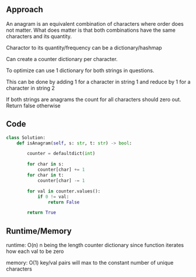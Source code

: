 ## Approach

An anagram is an equivalent combination of characters where order does not matter. What does matter is that both combinations have the same characters and its quantity.

Charactor to its quantity/frequency can be a dictionary/hashmap

Can create a counter dictionary per character.

To optimize can use 1 dictionary for both strings in questions.

This can be done by adding 1 for a character in string 1 and reduce by 1 for a character in string 2

If both strings are anagrams the count for all characters should zero out. Return false otherwise

## Code

``` python
class Solution:
    def isAnagram(self, s: str, t: str) -> bool:

        counter = defaultdict(int)

        for char in s:
            counter[char] += 1
        for char in t:
            counter[char] -= 1

        for val in counter.values():
            if 0 != val:
                return False

        return True
```

## Runtime/Memory

runtime: O(n) n being the length counter dictionary since function iterates how each val to be zero

memory: O(1)  key/val pairs will max to the constant number of unique characters